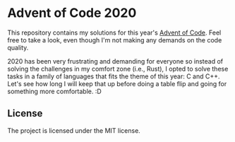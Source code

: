 # Advent of Code 2020

This repository contains my solutions for this year's [Advent of Code](https://adventofcode.com/2020).
Feel free to take a look, even though I'm not making any demands on the code quality.

2020 has been very frustrating and demanding for everyone so instead of solving the challenges in my comfort zone (i.e., Rust), I opted to solve these tasks in a family of languages that fits the theme of this year: C and C++.
Let's see how long I will keep that up before doing a table flip and going for something more comfortable. :D

## License
The project is licensed under the MIT license.
